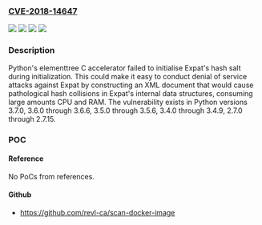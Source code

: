 ### [CVE-2018-14647](https://cve.mitre.org/cgi-bin/cvename.cgi?name=CVE-2018-14647)
![](https://img.shields.io/static/v1?label=Product&message=Python&color=blue)
![](https://img.shields.io/static/v1?label=Version&message=n%2Fa&color=blue)
![](https://img.shields.io/static/v1?label=Vulnerability&message=CWE-335&color=brighgreen)
![](https://img.shields.io/static/v1?label=Vulnerability&message=CWE-665&color=brighgreen)

### Description

Python's elementtree C accelerator failed to initialise Expat's hash salt during initialization. This could make it easy to conduct denial of service attacks against Expat by constructing an XML document that would cause pathological hash collisions in Expat's internal data structures, consuming large amounts CPU and RAM. The vulnerability exists in Python versions 3.7.0, 3.6.0 through 3.6.6, 3.5.0 through 3.5.6, 3.4.0 through 3.4.9, 2.7.0 through 2.7.15.

### POC

#### Reference
No PoCs from references.

#### Github
- https://github.com/revl-ca/scan-docker-image

